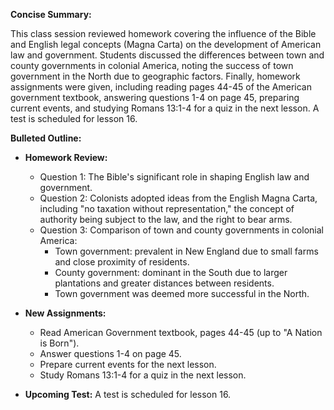 **Concise Summary:**

This class session reviewed homework covering the influence of the Bible and English legal concepts (Magna Carta) on the development of American law and government.  Students discussed the differences between town and county governments in colonial America, noting the success of town government in the North due to geographic factors.  Finally, homework assignments were given, including reading pages 44-45 of the American government textbook, answering questions 1-4 on page 45, preparing current events, and studying Romans 13:1-4 for a quiz in the next lesson.  A test is scheduled for lesson 16.


**Bulleted Outline:**

* **Homework Review:**
    * Question 1: The Bible's significant role in shaping English law and government.
    * Question 2: Colonists adopted ideas from the English Magna Carta, including "no taxation without representation," the concept of authority being subject to the law, and the right to bear arms.
    * Question 3:  Comparison of town and county governments in colonial America:
        * Town government: prevalent in New England due to small farms and close proximity of residents.
        * County government: dominant in the South due to larger plantations and greater distances between residents.
        * Town government was deemed more successful in the North.

* **New Assignments:**
    * Read American Government textbook, pages 44-45 (up to "A Nation is Born").
    * Answer questions 1-4 on page 45.
    * Prepare current events for the next lesson.
    * Study Romans 13:1-4 for a quiz in the next lesson.

* **Upcoming Test:**  A test is scheduled for lesson 16.
